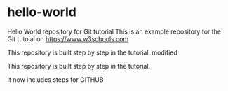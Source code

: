 # hello-world
Hello World repository for Git tutorial
This is an example repository for the Git tutoial on https://www.w3schools.com


This repository is built step by step in the tutorial. modified

This repository is built step by step in the tutorial.

It now includes steps for GITHUB

